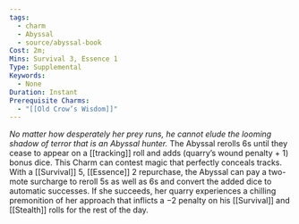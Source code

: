 ```yaml
---
tags:
  - charm
  - Abyssal
  - source/abyssal-book
Cost: 2m; 
Mins: Survival 3, Essence 1
Type: Supplemental
Keywords:
  - None
Duration: Instant
Prerequisite Charms:
  - "[[Old Crow’s Wisdom]]"
---
```

*No matter how desperately her prey runs, he cannot elude the looming shadow of terror that is an Abyssal hunter.*
The Abyssal rerolls 6s until they cease to appear on a [[tracking]] roll and adds (quarry’s wound penalty + 1) bonus dice. This Charm can contest magic that perfectly conceals tracks.
With a [[Survival]] 5, [[Essence]] 2 repurchase, the Abyssal can pay a two-mote surcharge to reroll 5s as well as 6s and convert the added dice to automatic successes. If she succeeds, her quarry experiences a chilling premonition of her approach that inflicts a −2 penalty on his [[Survival]] and [[Stealth]] rolls for the rest of the day.